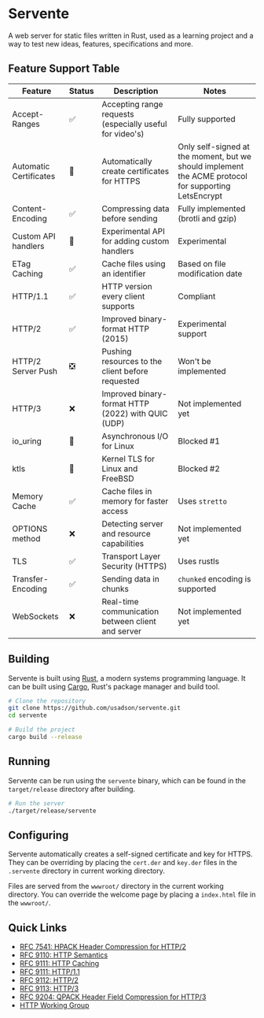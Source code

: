 # Servente
A web server for static files written in Rust, used as a learning project and a way to test new ideas, features, specifications and more.


## Feature Support Table
| Feature                   | Status | Description                                              | Notes                                 |
| ------------------------- | ------ | -------------------------------------------------------- | ------------------------------------- |
| Accept-Ranges             | ✅     | Accepting range requests (especially useful for video's) | Fully supported                       |
| Automatic Certificates    | 🤕     | Automatically create certificates for HTTPS              | Only self-signed at the moment, but we should implement the ACME protocol for supporting LetsEncrypt |
| Content-Encoding          | ✅     | Compressing data before sending                          | Fully implemented (brotli and gzip)   |
| Custom API handlers       | 🤕     | Experimental API for adding custom handlers              | Experimental                          |
| ETag Caching              | ✅     | Cache files using an identifier                          | Based on file modification date       |
| HTTP/1.1                  | ✅     | HTTP version every client supports                       | Compliant                             |
| HTTP/2                    | ✅     | Improved binary-format HTTP (2015)                       | Experimental support                  |
| HTTP/2 Server Push        | ❎     | Pushing resources to the client before requested         | Won't be implemented                  |
| HTTP/3                    | ❌     | Improved binary-format HTTP (2022) with QUIC (UDP)       | Not implemented yet                   |
| io_uring                  | 🚧     | Asynchronous I/O for Linux                               | Blocked #1                            |
| ktls                      | 🚧     | Kernel TLS for Linux and FreeBSD                         | Blocked #2                            |
| Memory Cache              | ✅     | Cache files in memory for faster access                  | Uses `stretto`                        |
| OPTIONS method            | ❌     | Detecting server and resource capabilities               | Not implemented yet                   |
| TLS                       | ✅     | Transport Layer Security (HTTPS)                         | Uses rustls                           |
| Transfer-Encoding         | ✅     | Sending data in chunks                                   | `chunked` encoding is supported       |
| WebSockets                | ❌     | Real-time communication between client and server        | Not implemented yet                   |


## Building
Servente is built using [Rust](https://www.rust-lang.org/), a modern systems
programming language. It can be built using [Cargo](https://doc.rust-lang.org/cargo/),
Rust's package manager and build tool.

```bash
# Clone the repository
git clone https://github.com/usadson/servente.git
cd servente

# Build the project
cargo build --release
```

## Running
Servente can be run using the `servente` binary, which can be found in the
`target/release` directory after building.

```bash
# Run the server
./target/release/servente
```

## Configuring
Servente automatically creates a self-signed certificate and key for HTTPS. They
can be overriding by placing the `cert.der` and `key.der` files in the `.servente`
directory in current working directory.

Files are served from the `wwwroot/` directory in the current working directory.
You can override the welcome page by placing a `index.html` file in the `wwwroot/`.

## Quick Links
* [RFC 7541: HPACK Header Compression for HTTP/2](https://httpwg.org/specs/rfc7541.html)
* [RFC 9110: HTTP Semantics](https://www.rfc-editor.org/rfc/rfc9110.html)
* [RFC 9111: HTTP Caching](https://www.rfc-editor.org/rfc/rfc9111.html)
* [RFC 9111: HTTP/1.1](https://www.rfc-editor.org/rfc/rfc9112.html)
* [RFC 9112: HTTP/2](https://www.rfc-editor.org/rfc/rfc9113.html)
* [RFC 9113: HTTP/3](https://www.rfc-editor.org/rfc/rfc9114.html)
* [RFC 9204: QPACK Header Field Compression for HTTP/3](https://httpwg.org/specs/rfc9204.html)
* [HTTP Working Group](https://httpwg.org/)
